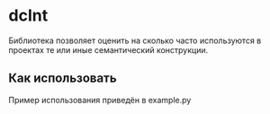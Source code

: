 # dcInt

Библиотека позволяет оценить на сколько часто используются в проектах те или иные семантический конструкции.

## Как использовать
Пример использования приведён в example.py
